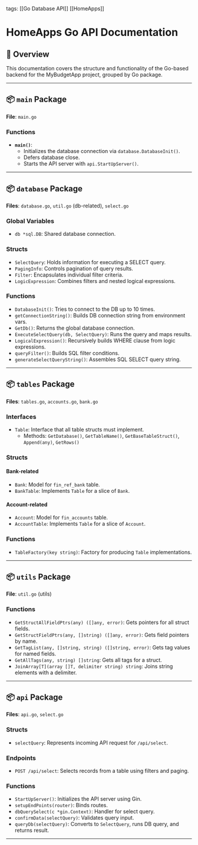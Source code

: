 
tags: [[Go Database API]] [[HomeApps]]
# HomeApps Go API Documentation

## 🧠 Overview
This documentation covers the structure and functionality of the Go-based backend for the MyBudgetApp project, grouped by Go package.

---

## 📦 `main` Package
**File**: `main.go`

### Functions
- **`main()`**: 
  - Initializes the database connection via `database.DatabaseInit()`.
  - Defers database close.
  - Starts the API server with `api.StartUpServer()`.

---

## 📦 `database` Package
**Files**: `database.go`, `util.go` (db-related), `select.go`

### Global Variables
- `db *sql.DB`: Shared database connection.

### Structs
- `SelectQuery`: Holds information for executing a SELECT query.
- `PagingInfo`: Controls pagination of query results.
- `Filter`: Encapsulates individual filter criteria.
- `LogicExpression`: Combines filters and nested logical expressions.

### Functions
- `DatabaseInit()`: Tries to connect to the DB up to 10 times.
- `getConnectionString()`: Builds DB connection string from environment vars.
- `GetDb()`: Returns the global database connection.
- `ExecuteSelectQuery(db, SelectQuery)`: Runs the query and maps results.
- `LogicalExpression()`: Recursively builds WHERE clause from logic expressions.
- `queryFilter()`: Builds SQL filter conditions.
- `generateSelectQueryString()`: Assembles SQL SELECT query string.

---

## 📦 `tables` Package
**Files**: `tables.go`, `accounts.go`, `bank.go`

### Interfaces
- `Table`: Interface that all table structs must implement.
  - Methods: `GetDatabase()`, `GetTableName()`, `GetBaseTableStruct()`, `Append(any)`, `GetRows()`

### Structs
#### Bank-related
- `Bank`: Model for `fin_ref_bank` table.
- `BankTable`: Implements `Table` for a slice of `Bank`.

#### Account-related
- `Account`: Model for `fin_accounts` table.
- `AccountTable`: Implements `Table` for a slice of `Account`.

### Functions
- `TableFactory(key string)`: Factory for producing `Table` implementations.

---

## 📦 `utils` Package
**File**: `util.go` (utils)

### Functions
- `GetStructAllFieldPtrs(any) ([]any, error)`: Gets pointers for all struct fields.
- `GetStructFieldPtrs(any, []string) ([]any, error)`: Gets field pointers by name.
- `GetTagList(any, []string, string) ([]string, error)`: Gets tag values for named fields.
- `GetAllTags(any, string) []string`: Gets all tags for a struct.
- `JoinArray[T](array []T, delimiter string) string`: Joins string elements with a delimiter.

---

## 📦 `api` Package
**Files**: `api.go`, `select.go`

### Structs
- `selectQuery`: Represents incoming API request for `/api/select`.

### Endpoints
- `POST /api/select`: Selects records from a table using filters and paging.

### Functions
- `StartUpServer()`: Initializes the API server using Gin.
- `setupEndPoints(router)`: Binds routes.
- `dbQuerySelect(c *gin.Context)`: Handler for select query.
- `confirmData(selectQuery)`: Validates query input.
- `queryDb(selectQuery)`: Converts to `SelectQuery`, runs DB query, and returns result.

---